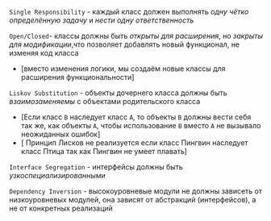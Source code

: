 `Single Responsibility` - каждый класс должен выполнять *одну чётко определённую задачу* и _нести одну ответственность_

`Open/Closed`- классы должны быть _открыты для расширения_, но _закрыты для модификации_,что позволяет добавлять новый функционал, не изменяя код класса

- [вместо изменения логики, мы создаём новые классы для расширения функциональности]

`Liskov Substitution` - объекты дочернего класса должны быть _взаимозаменяемы_ с объектами родительского класса 

- [Если класс `B` наследует класс `A`, то объекты `B` должны вести себя так же, как объекты `A`, чтобы использование `B` вместо `A` не вызывало неожиданных ошибок]
- [ Принцип Лисков не реализуется если класс Пингвин наследует класс Птица так как  Пингвин не умеет плавать]

`Interface Segregation` - интерфейсы должны быть _узкоспециализированными_

`Dependency Inversion` - высокоуровневые модули не должны зависеть от низкоуровневых модулей, она зависят от  абстракций (интерфейсов), а не от конкретных реализаций